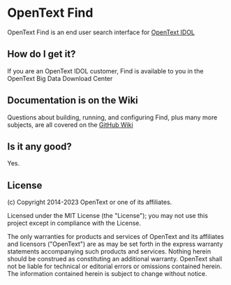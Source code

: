 # OpenText Find

OpenText Find is an end user search interface for [OpenText IDOL](https://software.microfocus.com/en-us/products/information-data-analytics-idol/overview)

## How do I get it?
If you are an OpenText IDOL customer, Find is available to you in the OpenText Big Data Download Center

## Documentation is on the Wiki

Questions about building, running, and configuring Find, plus many more subjects, are all covered on the [GitHub Wiki](https://github.com/opentext-idol/find/wiki)

## Is it any good?
Yes.

## License

(c) Copyright 2014-2023 OpenText or one of its affiliates.

Licensed under the MIT License (the "License"); you may not use this project
except in compliance with the License.

The only warranties for products and services of OpenText and its affiliates
and licensors ("OpenText") are as may be set forth in the express warranty
statements accompanying such products and services. Nothing herein should be
construed as constituting an additional warranty. OpenText shall not be
liable for technical or editorial errors or omissions contained herein. The
information contained herein is subject to change without notice.
